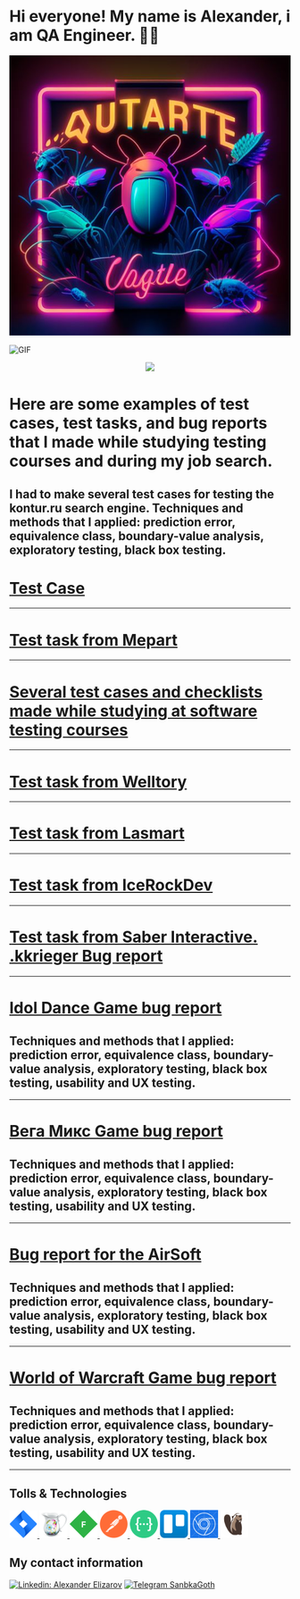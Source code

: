 # Hi everyone! My name is Alexander, i am QA Engineer.   👨‍💻

 
 <div align="left">

  ![IMG](https://github.com/SanbkaGoth/Elizarov_qa/blob/main/bug4.JPG)  
      
 </div>
 
<div align="justify">

![GIF](https://media.giphy.com/media/JUji554QwdXwAuYkhP/giphy.gif)
  
</div>

  <div id="header" align="center">
  <img src="https://media.giphy.com/media/JUji554QwdXwAuYkhP/giphy.gif" width="100"/>
</div>

#  Here are some examples of test cases,  test tasks, and bug reports that I made while studying testing courses and during my job search.

**I had to make several test cases for testing the kontur.ru search engine. 
Techniques and methods that I applied: prediction error, equivalence class, boundary-value analysis, exploratory testing, black box testing.**
 -
######
# **[Test Case](https://docs.google.com/spreadsheets/d/1lo9gqUcQX7f8xgydTlP82kPPUczWRA9gD4xFjJrAwFs/edit?usp=sharing)**
 --- 
 
 # **[Test task from Mepart](https://docs.google.com/spreadsheets/d/1msTyqHB9uFo9RttX05Hd8HxoG3FqZwylyrP-TAUH19g/edit?usp=sharing)**
 --- 
# **[Several test cases and checklists made while studying at software testing courses](https://docs.google.com/spreadsheets/d/1Abs6pFeBcAZzNrITSBtcLt6qWpYzyE-fGNzfGUhiw_w/edit?usp=sharing)**
 --- 
 
# **[Test task from Welltory](https://docs.google.com/spreadsheets/d/1ZUnCIMzJWAfE9o8cvEMHL8iHeRqorE21X-KGBGkvKZA/edit?usp=sharing)**
 ---
# **[Test task from Lasmart](https://docs.google.com/spreadsheets/d/1wU6UH5AdS-Dhe0Rkw7xDjyHswfIbxSChTrbfIPmrbkY/edit?usp=sharing)** 
 ---
 # **[Test task from IceRockDev](https://docs.google.com/spreadsheets/d/1NovrijII2ehsxUOPXZVLoDvJ--xScg4EYELzYIv6TY4/edit?usp=sharing)** 
  ---
  # **[Test task from Saber Interactive. .kkrieger Bug report](https://docs.google.com/spreadsheets/d/128Q-UxeRUv5w43addKDI5BlhABvUetlJxxPj5iKmNXk/edit#gid=556319423)** 
  ---
# **[Idol Dance Game bug report](https://docs.google.com/spreadsheets/d/1R14TnuZECUKG_clDwV7OZ0YF8NuIRpIbuvbBYOYUjw0/edit?usp=sharing)** 
## Techniques and methods that I applied: prediction error, equivalence class, boundary-value analysis, exploratory testing, black box testing, usability and UX testing.

 --- 
# **[Вега Микс Game bug report](https://docs.google.com/spreadsheets/d/13Sq7IZ2cUNbcXQ-Trvjo_V9DNiLQe0uLxPwNPLsdS64/edit?usp=sharing)** 
## Techniques and methods that I applied: prediction error, equivalence class, boundary-value analysis, exploratory testing, black box testing,  usability and UX testing.
 --- 
 # **[Bug report for the AirSoft](https://docs.google.com/spreadsheets/d/1sfmDgR9ERE3C0OY5S9FsTZuj9k9egvNF71npjyVGwrg/edit?usp=sharing)** 
## Techniques and methods that I applied: prediction error, equivalence class, boundary-value analysis, exploratory testing, black box testing,  usability and UX testing.
 --- 
  # **[World of Warcraft Game bug report](https://docs.google.com/spreadsheets/d/1BKPKcVMloK62ReUQbXEMcEqHvqwV-Rh7JOulxFvI23Y/edit?usp=sharing)** 
## Techniques and methods that I applied: prediction error, equivalence class, boundary-value analysis, exploratory testing, black box testing,  usability and UX testing.
 --- 
 
 
 ## Tolls & Technologies
 <p align="left">
<a href="https://qase.io/">
<a href="https://www.atlassian.com/software/jira">
<img src="https://github.com/qajenna/qajenna/blob/main/icons/Jira.png" alt="Jira" width="50" height="50" />
</a>
<a href="https://www.charlesproxy.com/">
<img src="https://github.com/qajenna/qajenna/blob/main/icons/Charles.png" alt="Charles" width="50" height="50" />
</a>
<a href="https://www.telerik.com/fiddler">
<img src="https://github.com/qajenna/qajenna/blob/main/icons/Fiddler.png" alt="Fiddler" width="50" height="50" /> 
</a>
<a href="https://www.postman.com/">
<img src="https://github.com/qajenna/qajenna/blob/main/icons/Postman.png" alt="Postman" width="50" height="50" />
</a>
<a href="https://swagger.io/">
<img src="https://github.com/qajenna/qajenna/blob/main/icons/swagger.png" alt="Swagger" width="50" height="50" />
</a>
<a href="https://trello.com/">
<img src="https://github.com/SanbkaGoth/Elizarov_qa/blob/main/trello.png" alt="Trello" width="50" height="50" />
</a>
<a href="https://developer.chrome.com/docs/devtools/">
<img src="https://github.com/SanbkaGoth/Elizarov_qa/blob/main/dev.png" alt="DevTools" width="50" height="50" />
</a>
<a href="https://dbeaver.io/">
<img src="https://github.com/qajenna/qajenna/blob/main/icons/DBeaver.png" alt="DBeaver" width="50" height="50" />
</a>
</p>



 ## My contact information

[![Linkedin: Alexander Elizarov](https://img.shields.io/badge/-LinkedIn-0e76a8?style=flat-square&logo=Linkedin&logoColor=white)](https://www.linkedin.com/in/alexander-elizarov-76b64421b/)
[![Telegram SanbkaGoth](https://img.shields.io/badge/-Telegram-0088cc?style=flat-square&logo=Telegram&logoColor=white)](https://t.me/SanbkaGoth)

